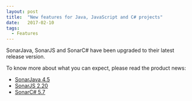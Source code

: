 ```yaml
---
layout: post
title:  "New features for Java, JavaScript and C# projects"
date:   2017-02-10
tags:
  - Features
---
```


SonarJava, SonarJS and SonarC# have been upgraded to their latest release version.

To know more about what you can expect, please read the product
news:
- [SonarJava 4.5](https://www.sonarsource.com/resources/product-news/2017/02/2017-02-07-SonarJava-4-5-released.html)
- [SonarJS 2.20](https://www.sonarsource.com/resources/product-news/2017/02/2017-02-06-SonarJS-2-20-released.html)
- [SonarC# 5.7](https://www.sonarsource.com/resources/product-news/2017/02/2017-02-06-sonar-csharp-5-7-released.html)
